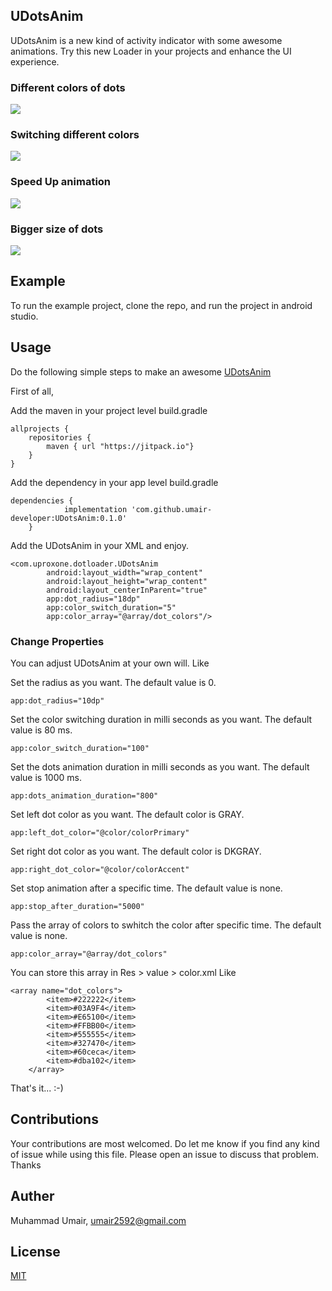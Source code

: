 ## UDotsAnim

UDotsAnim is a new kind of activity indicator with some awesome animations. Try this new Loader in your projects and enhance the UI experience.

### Different colors of dots
![](differentcolors.gif)

### Switching different colors
![](switchingcolors.gif)

### Speed Up animation
![](speedup.gif)

### Bigger size of dots
![](biggersize.gif)

## Example

To run the example project, clone the repo, and run the project in android studio.

## Usage

Do the following simple steps to make an awesome [UDotsAnim](https://github.com/umair-developer/UDotsAnim)

First of all,

Add the maven in your project level build.gradle

```
allprojects {
    repositories {
        maven { url "https://jitpack.io"}
    }
}
```


Add the dependency in your app level build.gradle

```
dependencies {
	        implementation 'com.github.umair-developer:UDotsAnim:0.1.0'
	}
```


Add the UDotsAnim in your XML and enjoy.

```
<com.uproxone.dotloader.UDotsAnim
        android:layout_width="wrap_content"
        android:layout_height="wrap_content"
        android:layout_centerInParent="true"
        app:dot_radius="18dp"
        app:color_switch_duration="5"
        app:color_array="@array/dot_colors"/>
```

### Change Properties

You can adjust UDotsAnim at your own will. Like

Set the radius as you want. The default value is 0.

``` app:dot_radius="10dp" ```


Set the color switching duration in milli seconds as you want. The default value is 80 ms.

``` app:color_switch_duration="100" ```


Set the dots animation duration in milli seconds as you want. The default value is 1000 ms.

``` app:dots_animation_duration="800" ```


Set left dot color as you want. The default color is GRAY.

``` app:left_dot_color="@color/colorPrimary" ```


Set right dot color as you want. The default color is DKGRAY.

``` app:right_dot_color="@color/colorAccent" ```


Set stop animation after a specific time. The default value is none.

``` app:stop_after_duration="5000" ```


Pass the array of colors to swhitch the color after specific time. The default value is none.

``` app:color_array="@array/dot_colors" ```

You can store this array in Res > value > color.xml Like

``` 
<array name="dot_colors">
        <item>#222222</item>
        <item>#03A9F4</item>
        <item>#E65100</item>
        <item>#FFBB00</item>
        <item>#555555</item>
        <item>#327470</item>
        <item>#60ceca</item>
        <item>#dba102</item>
    </array>
 ```

That's it... :-)

## Contributions

Your contributions are most welcomed. Do let me know if you find any kind of issue while using this file. Please open an issue to discuss that problem. Thanks

## Auther

Muhammad Umair, umair2592@gmail.com

## License

[MIT](https://github.com/umair-developer/UDotsAnim/blob/master/LICENSE)
